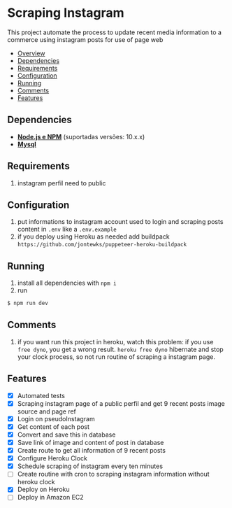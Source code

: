 # Scraping Instagram 

This project automate the process to update recent media information to a commerce using instagram posts for use of page web

- [Overview](#overview)
- [Dependencies](#dependencies)
- [Requirements](#requirements)
- [Configuration](#configuration)
- [Running](#running)
- [Comments](#comments)
- [Features](#features)

## Dependencies

- **[Node.js e NPM](https://www.nodejs.org/)** (suportadas versões: 10.x.x)
- **[Mysql](https://www.mysql.com/)**

## Requirements

1. instagram perfil need to public

## Configuration
1. put informations to instagram account used to login and scraping posts content in `.env` like a `.env.example`
2. if you deploy using Heroku as needed add buildpack `https://github.com/jontewks/puppeteer-heroku-buildpack`

## Running

1. install all dependencies with `npm i`
2. run 
```bash
$ npm run dev
```

## Comments
1. if you want run this project in heroku, watch this problem: if you use `free dyno`, you get a wrong result. `heroku free dyno` hibernate and stop your clock process, so not run routine of scraping a instagram page.

## Features

- [x] Automated tests
- [x] Scraping instagram page of a public perfil and get 9 recent posts image source and page ref
- [x] Login on pseudoInstagram
- [x] Get content of each post
- [x] Convert and save this in database
- [x] Save link of image and content of post in database
- [x] Create route to get all information of 9 recent posts
- [x] Configure Heroku Clock 
- [x] Schedule scraping of instagram every ten minutes
- [ ] Create routine with cron to scraping instagram information without heroku clock
- [x] Deploy on Heroku 
- [ ] Deploy in Amazon EC2